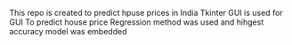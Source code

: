 This repo is created to predict hpuse prices in India 
Tkinter GUI is used for GUI
To predict house price Regression method was used and hihgest accuracy model was embedded
